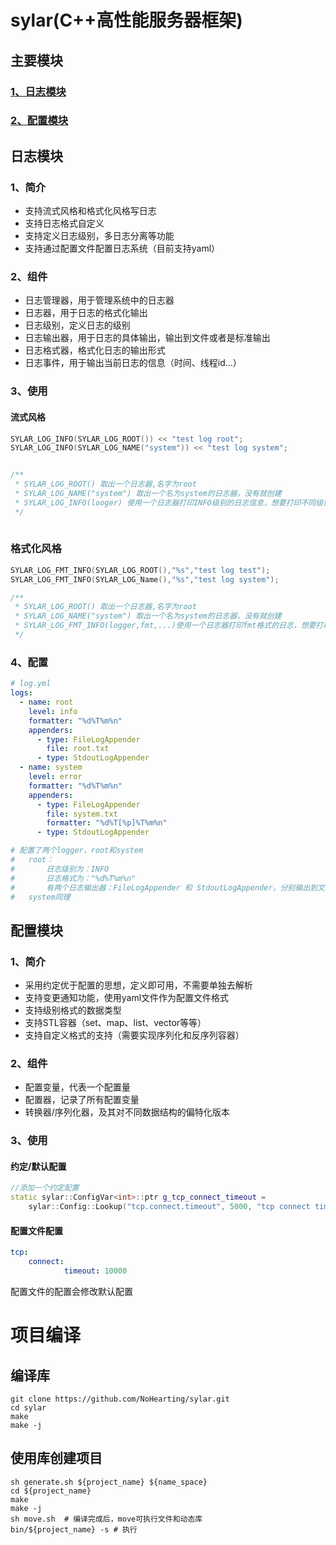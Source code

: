 <!--
 * @Descripttion: 
 * @version: 
 * @Author: zsj
 * @Date: 2020-06-06 23:45:02
 * @LastEditors: zsj
 * @LastEditTime: 2020-07-05 15:23:07
--> 

# sylar(C++高性能服务器框架)
## 主要模块

### [1、日志模块](#log)
### [2、配置模块](#config)


## <span id="log">日志模块</span>
### 1、简介
- 支持流式风格和格式化风格写日志
- 支持日志格式自定义
- 支持定义日志级别，多日志分离等功能
- 支持通过配置文件配置日志系统（目前支持yaml）
### 2、组件
* 日志管理器，用于管理系统中的日志器
* 日志器，用于日志的格式化输出
* 日志级别，定义日志的级别
* 日志输出器，用于日志的具体输出，输出到文件或者是标准输出
* 日志格式器，格式化日志的输出形式
* 日志事件，用于输出当前日志的信息（时间、线程id...）
### 3、使用
#### 流式风格
```cpp
SYLAR_LOG_INFO(SYLAR_LOG_ROOT()) << "test log root";
SYLAR_LOG_INFO(SYLAR_LOG_NAME("system")) << "test log system";


/**
 * SYLAR_LOG_ROOT() 取出一个日志器,名字为root
 * SYLAR_LOG_NAME("system") 取出一个名为system的日志器，没有就创建
 * SYLAR_LOG_INFO(looger) 使用一个日志器打印INFO级别的日志信息，想要打印不同级别日志，使用SYLAR_LOG_{LEVEL}(logger)
 */
 
```

### 格式化风格
```cpp
SYLAR_LOG_FMT_INFO(SYLAR_LOG_ROOT(),"%s","test log test");
SYLAR_LOG_FMT_INFO(SYLAR_LOG_Name(),"%s","test log system");

/**
 * SYLAR_LOG_ROOT() 取出一个日志器,名字为root
 * SYLAR_LOG_NAME("system") 取出一个名为system的日志器，没有就创建
 * SYLAR_LOG_FMT_INFO(logger,fmt,...)使用一个日志器打印fmt格式的日志，想要打印不用级别日志，使用SYLAR_LOG_FMT_{LEVEL}(logger,fmt,...)
 */

```

### 4、配置
```yaml
# log.yml
logs:
  - name: root
    level: info
    formatter: "%d%T%m%n"
    appenders:
      - type: FileLogAppender
        file: root.txt
      - type: StdoutLogAppender
  - name: system
    level: error
    formatter: "%d%T%m%n"
    appenders:
      - type: FileLogAppender
        file: system.txt
        formatter: "%d%T[%p]%T%m%n"
      - type: StdoutLogAppender

# 配置了两个logger，root和system
#   root：
#       日志级别为：INFO
#       日志格式为："%d%T%m%n"
#       有两个日志输出器：FileLogAppender 和 StdoutLogAppender，分别输出到文件和控制台
#   system同理

```

## <span id="config">配置模块</span>
### 1、简介
- 采用约定优于配置的思想，定义即可用，不需要单独去解析
- 支持变更通知功能，使用yaml文件作为配置文件格式
- 支持级别格式的数据类型
- 支持STL容器（set、map、list、vector等等）
- 支持自定义格式的支持（需要实现序列化和反序列容器）
### 2、组件
- 配置变量，代表一个配置量
- 配置器，记录了所有配置变量
- 转换器/序列化器，及其对不同数据结构的偏特化版本

### 3、使用
#### 约定/默认配置
```cpp
//添加一个约定配置
static sylar::ConfigVar<int>::ptr g_tcp_connect_timeout =
	sylar::Config::Lookup("tcp.connect.timeout", 5000, "tcp connect timeout");

```

#### 配置文件配置
```yaml
tcp:
    connect:
            timeout: 10000
```
配置文件的配置会修改默认配置


# 项目编译
## 编译库
```shell
git clone https://github.com/NoHearting/sylar.git
cd sylar
make
make -j
```
## 使用库创建项目

```shell
sh generate.sh ${project_name} ${name_space}
cd ${project_name}
make 
make -j
sh move.sh  # 编译完成后，move可执行文件和动态库
bin/${project_name} -s # 执行
```

